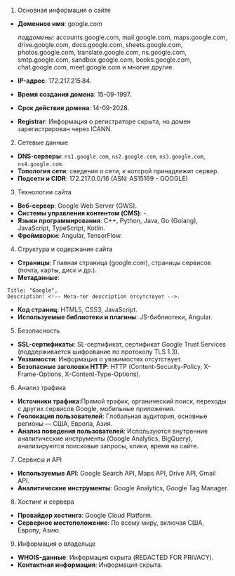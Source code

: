 1. Основная информация о сайте

-   **Доменное имя**: google.com
   
    *поддомены:* accounts.google.com, mail.google.com, maps.google.com, drive.google.com, docs.google.com, sheets.google.com, photos.google.com, translate.google.com, ns.google.com, smtp.google.com, sandbox.google.com, books.google.com, chat.google.com, meet.google.com и многие другие.
-   **IP-адрес**: 172.217.215.84.
-   **Время создания домена**: 15-09-1997.
-   **Срок действия домена**: 14-09-2028.
-   **Registrar**: Информация о регистраторе скрыта, но домен зарегистрирован через ICANN.

2. Сетевые данные

-   **DNS-серверы**: `ns1.google.com`, `ns2.google.com`, `ns3.google.com`, `ns4.google.com`.
-   **Топология сети**: сведения о сети, к которой принадлежит сервер.
-   **Подсети и CIDR**: 172.217.0.0/16 (ASN: AS15169 - GOOGLE)

3. Технологии сайта

-   **Веб-сервер**: Google Web Server (GWS).
-   **Системы управления контентом (CMS)**: -.
-   **Языки программирования**: C++, Python, Java, Go (Golang), JavaScript, TypeScript, Kotlin.
-   **Фреймворки**: Angular, TensorFlow.

4. Структура и содержание сайта

-   **Страницы**: Главная страница (google.com), страницы сервисов (почта, карты, диск и др.).
-   **Метаданные**: 
  ```
  Title: "Google",
  Description: <!-- Мета-тег description отсутствует -->.
  ```
-   **Код страниц**: HTML5, CSS3, JavaScript.
-   **Используемые библиотеки и плагины**: JS-библиотеки, Angular.

5. Безопасность

-   **SSL-сертификаты**: SL-сертификат,  сертификат Google Trust Services (поддерживается шифрование по протоколу TLS 1.3).
-   **Уязвимости**: Информация о уязвимостях отсутствует.
-   **Безопасные заголовки HTTP**: HTTP (Content-Security-Policy, X-Frame-Options, X-Content-Type-Options).

6. Анализ трафика

-   **Источники трафика**:Прямой трафик, органический поиск, переходы с других сервисов Google, мобильные приложения.
-   **Геолокация пользователей**: Глобальная аудитория, основные регионы — США, Европа, Азия.
-   **Анализ поведения пользователей**: Используются внутренние аналитические инструменты (Google Analytics, BigQuery), анализируются поисковые запросы, клики, время на сайте.

7. Сервисы и API

-   **Используемые API**: Google Search API, Maps API, Drive API, Gmail API.
-   **Аналитические инструменты**: Google Analytics, Google Tag Manager.

8. Хостинг и сервера

-   **Провайдер хостинга**: Google Cloud Platform.
-   **Серверное местоположение**: По всему миру, включая США, Европу, Азию.

9. Информация о владельце

-   **WHOIS-данные**:  Информация скрыта (REDACTED FOR PRIVACY).
-   **Контактная информация**: Информация скрыта.
